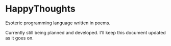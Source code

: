 # HappyThoughts
Esoteric programming language written in poems.

Currently still being planned and developed. I'll keep this document updated as it goes on.
